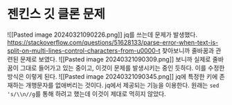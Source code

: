 # 젠킨스 깃 클론 문제

![[Pasted image 20240321090226.png]]
jq를 쓰는데 문제가 발생했다.
https://stackoverflow.com/questions/51628133/parse-error-when-text-is-split-on-multi-lines-control-characters-from-u0000-t
찾아보니까 줄바꿈과 관련된 문제로 보였다.
![[Pasted image 20240321090309.png]]
보니까 실제로 줄바꿈이 그대로 들어가고 있는 중이고, 이것이 문제를 발생시키는 중인 듯하다. 
이를 수정한 방식은 이렇게 된다.
![[Pasted image 20240321090345.png]]
jq에 특정한 키에 존재하는 개행문자를 없애버리는 것이다.  jq에서 제공되는 기능을 이용한다.
원래는 `sed 's/\\n//g`를 통해 하려고 했는데 이것이 제대로 먹히지 않았다.
